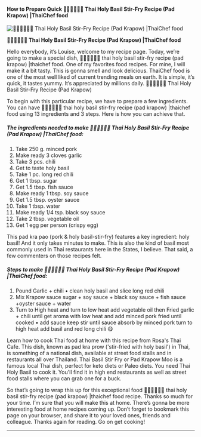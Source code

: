             

#### How to Prepare Quick 🧑🏽‍🍳🧑🏼‍🍳 Thai Holy Basil Stir-Fry Recipe (Pad Krapow) |ThaiChef food

![🧑🏽‍🍳🧑🏼‍🍳 Thai Holy Basil Stir-Fry Recipe (Pad Krapow) |ThaiChef food](https://img-global.cpcdn.com/recipes/187a4eae339115fe/751x532cq70/%f0%9f%a7%91%f0%9f%8f%bd%f0%9f%8d%b3%f0%9f%a7%91%f0%9f%8f%bc%f0%9f%8d%b3-thai-holy-basil-stir-fry-recipe-pad-krapow-thaichef-food-recipe-main-photo.jpg)

**🧑🏽‍🍳🧑🏼‍🍳 Thai Holy Basil Stir-Fry Recipe (Pad Krapow) |ThaiChef food**

Hello everybody, it’s Louise, welcome to my recipe page. Today, we’re going to make a special dish, 🧑🏽‍🍳🧑🏼‍🍳 thai holy basil stir-fry recipe (pad krapow) |thaichef food. One of my favorites food recipes. For mine, I will make it a bit tasty. This is gonna smell and look delicious. ThaiChef food is one of the most well liked of current trending meals on earth. It is simple, it’s quick, it tastes yummy. It’s appreciated by millions daily. 🧑🏽‍🍳🧑🏼‍🍳 Thai Holy Basil Stir-Fry Recipe (Pad Krapow)

To begin with this particular recipe, we have to prepare a few ingredients. You can have 🧑🏽‍🍳🧑🏼‍🍳 thai holy basil stir-fry recipe (pad krapow) |thaichef food using 13 ingredients and 3 steps. Here is how you can achieve that.

##### The ingredients needed to make 🧑🏽‍🍳🧑🏼‍🍳 Thai Holy Basil Stir-Fry Recipe (Pad Krapow) |ThaiChef food:

1.  Take 250 g. minced pork
2.  Make ready 3 cloves garlic
3.  Take 3 pcs. chili
4.  Get to taste holy basil
5.  Take 1 pc. long red chili
6.  Get 1 tbsp. sugar
7.  Get 1.5 tbsp. fish sauce
8.  Make ready 1 tbsp. soy sauce
9.  Get 1.5 tbsp. oyster sauce
10.  Take 1 tbsp. water
11.  Make ready 1/4 tsp. black soy sauce
12.  Take 2 tbsp. vegetable oil
13.  Get 1 egg per person (crispy egg)

This pad kra pao (pork & holy basil-stir-fry) features a key ingredient: holy basil! And it only takes minutes to make. This is also the kind of basil most commonly used in Thai restaurants here in the States, I believe. That said, a few commenters on those recipes felt.

##### Steps to make 🧑🏽‍🍳🧑🏼‍🍳 Thai Holy Basil Stir-Fry Recipe (Pad Krapow) |ThaiChef food:

1.  Pound Garlic + chili • clean holy basil and slice long red chili
2.  Mix Krapow sauce sugar + soy sauce + black soy sauce + fish sauce +oyster sauce + water
3.  Turn to High heat and turn to low heat add vegetable oil then Fried garlic + chili until get aroma with low heat and add minced pork fried until cooked • add sauce keep stir until sauce absorb by minced pork turn to high heat add basil and red long chili 😋

Learn how to cook Thai food at home with this recipe from Rosa's Thai Cafe. This dish, known as pad kra prow ('stir-fried with holy basil') in Thai, is something of a national dish, available at street food stalls and in restaurants all over Thailand. Thai Basil Stir Fry or Pad Krapow Moo is a famous local Thai dish, perfect for keto diets or Paleo diets. You need Thai Holy Basil to cook it. You'll find it in high end restaurants as well as street food stalls where you can grab one for a buck.

So that’s going to wrap this up for this exceptional food 🧑🏽‍🍳🧑🏼‍🍳 thai holy basil stir-fry recipe (pad krapow) |thaichef food recipe. Thanks so much for your time. I’m sure that you will make this at home. There’s gonna be more interesting food at home recipes coming up. Don’t forget to bookmark this page on your browser, and share it to your loved ones, friends and colleague. Thanks again for reading. Go on get cooking!

* * *